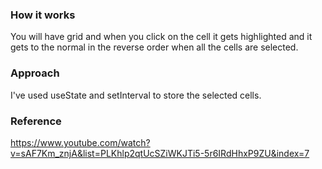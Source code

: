 ### How it works

You will have grid and when you click on the cell it gets highlighted and it gets to the normal in the reverse order when all the cells are selected.

### Approach

I've used useState and setInterval to store the selected cells.

### Reference

https://www.youtube.com/watch?v=sAF7Km_znjA&list=PLKhlp2qtUcSZiWKJTi5-5r6IRdHhxP9ZU&index=7
